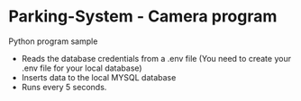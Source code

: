 # Parking-System - Camera program
Python program sample
- Reads the database credentials from a .env file (You need to create your .env file for your local database)
- Inserts data to the local MYSQL database
- Runs every 5 seconds.


